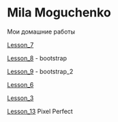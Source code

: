 # Mila Moguchenko

Мои домашние работы

[Lesson_7](https://linca78.github.io/Lesson_7/index.html "домашка") 

[Lesson_8](https://linca78.github.io/Lesson_8/lesson8/index.html "домашка") - bootstrap

[Lesson_9](https://linca78.github.io/Lesson_9/index.html "домашка") - bootstrap_2

[Lesson_6](https://linca78.github.io/Lesson_6/index.html "домашка")

[Lesson_3](https://linca78.github.io/Lesson_3/index.html "домашка")

[Lesson_13](https://linca78.github.io/Lesson_13/index.html "домашка") Pixel Perfect


